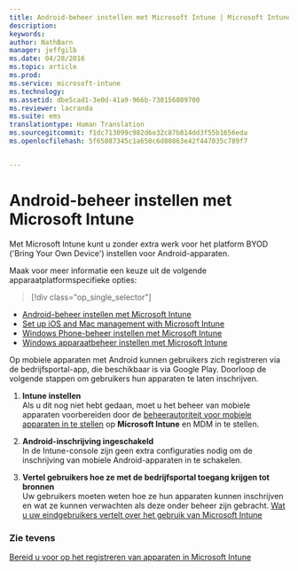 ```yaml
---
title: Android-beheer instellen met Microsoft Intune | Microsoft Intune
description: 
keywords: 
author: NathBarn
manager: jeffgilb
ms.date: 04/28/2016
ms.topic: article
ms.prod: 
ms.service: microsoft-intune
ms.technology: 
ms.assetid: dbe5cad1-3e0d-41a9-966b-738156089700
ms.reviewer: lacranda
ms.suite: ems
translationtype: Human Translation
ms.sourcegitcommit: f1dc713099c982d6e32c87b814dd3f55b1656eda
ms.openlocfilehash: 5f65887345c1a650c6d80863e42f447035c789f7


---
```


# Android-beheer instellen met Microsoft Intune
Met Microsoft Intune kunt u zonder extra werk voor het platform BYOD ('Bring Your Own Device') instellen voor Android-apparaten.

Maak voor meer informatie een keuze uit de volgende apparaatplatformspecifieke opties:

> [!div class="op_single_selector"]
- [Android-beheer instellen met Microsoft Intune](set-up-android-management-with-microsoft-intune.md)
- [Set up iOS and Mac management with Microsoft Intune](set-up-ios-and-mac-management-with-microsoft-intune.md)
- [Windows Phone-beheer instellen met Microsoft Intune](set-up-windows-phone-management-with-microsoft-intune.md)
- [Windows apparaatbeheer instellen met Microsoft Intune](set-up-windows-device-management-with-microsoft-intune.md)

Op mobiele apparaten met Android kunnen gebruikers zich registreren via de bedrijfsportal-app, die beschikbaar is via Google Play. Doorloop de volgende stappen om gebruikers hun apparaten te laten inschrijven.

1.  **Intune instellen**<br>
    Als u dit nog niet hebt gedaan, moet u het beheer van mobiele apparaten voorbereiden door de [beheerautoriteit voor mobiele apparaten in te stellen](get-ready-to-enroll-devices-in-microsoft-intune.md#set-mobile-device-management-authority) op **Microsoft Intune** en MDM in te stellen.

2.  **Android-inschrijving ingeschakeld**<br>
    In de Intune-console zijn geen extra configuraties nodig om de inschrijving van mobiele Android-apparaten in te schakelen.

3.  **Vertel gebruikers hoe ze met de bedrijfsportal toegang krijgen tot bronnen**<br>
    Uw gebruikers moeten weten hoe ze hun apparaten kunnen inschrijven en wat ze kunnen verwachten als deze onder beheer zijn gebracht. [Wat u uw eindgebruikers vertelt over het gebruik van Microsoft Intune](what-to-tell-your-end-users-about-using-microsoft-intune.md)

### Zie tevens
[Bereid u voor op het registreren van apparaten in Microsoft Intune](get-ready-to-enroll-devices-in-microsoft-intune.md)



<!--HONumber=Jun16_HO5-->


